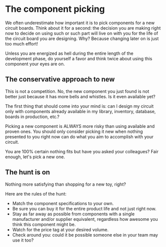 # The component picking

We often underestimate how important it is to pick components for a new circuit boards.
Think about it for a second: the decision you are making right now to decide on using such or such part will live on with you for the life of the circuit board you are designing. Why? Because changing later on is just too much effort!

Unless you are energized as hell during the entire length of the development phase, do yourself a favor and think twice about using this component your eyes are on.

## The conservative approach to new

This is not a competition. No, the new component you just found is not better just because it has more bells and whistles. Is it even available yet?

The first thing that should come into your mind is: can I design my circuit only with components already available in my library, inventory, database, boards in production, etc.?

Picking a new component is ALWAYS more risky than using available and proven ones. You should only consider picking it new when nothing presented to you right now can do what you aim to accomplish with your circuit.

You are 100% certain nothing fits but have you asked your colleagues?
Fair enough, let's pick a new one.

## The hunt is on

Nothing more satisfying than shopping for a new toy, right?

Here are the rules of the hunt:

- Match the component specifications to your own.
- Be sure you can buy it for the entire product life and not just right now.
- Stay as far away as possible from components with a single manufacturer and/or supplier equivalent, regardless how awesome you think this component might be.
- Watch for the price tag at your desired volume.
- Check around you: could it be possible someone else in your team may use it too?

